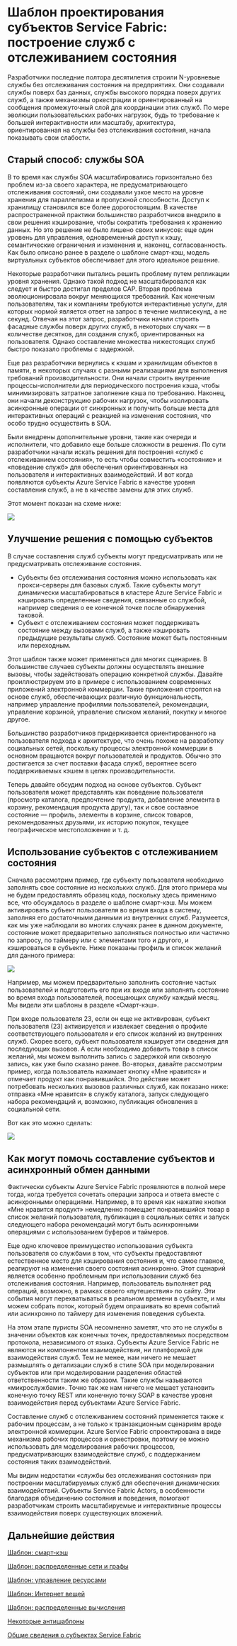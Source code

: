 
<properties
   pageTitle="Шаблон разработки субъектов Azure Service Fabric: составление служб с отслеживанием состояний"
   description="Шаблон разработки субъектов Service Fabric, в котором используются субъекты с отслеживанием состояния для поддержания состояния между вызовами служб, а также для кэширования предыдущих результатов работы служб. Состояние может быть постоянным или переходным."
   services="service-fabric"
   documentationCenter=".net"
   authors="jessebenson"
   manager="timlt"
   editor=""/>

<tags
   ms.service="service-fabric"
   ms.devlang="dotnet"
   ms.topic="article"
   ms.tgt_pltfrm="NA"
   ms.workload="NA"
   ms.date="04/01/2015"
   ms.author="claudioc"/>

# Шаблон проектирования субъектов Service Fabric: построение служб с отслеживанием состояния
Разработчики последние полтора десятилетия строили N-уровневые службы без отслеживания состояния на предприятиях. Они создавали службы поверх баз данных, службы высокого порядка поверх других служб, а также механизмы оркестрации и ориентированный на сообщения промежуточный слой для координации этих служб. По мере эволюции пользовательских рабочих нагрузок, будь то требование к большей интерактивности или масштабу, архитектура, ориентированная на службы без отслеживания состояния, начала показывать свои слабости.

## Старый способ: службы SOA
В то время как службы SOA масштабировались горизонтально без проблем из-за своего характера, не предусматривающего отслеживания состояний, они создавали узкое место на уровне хранения для параллелизма и пропускной способности. Доступ к хранилищу становился все более дорогостоящим. В качестве распространенной практики большинство разработчиков внедрило в свои решения кэширование, чтобы сократить требования к хранению данных. Но это решение не было лишено своих минусов: еще один уровень для управления, одновременный доступ к кэшу, семантические ограничения и изменения и, наконец, согласованность. Как было описано ранее в разделе о шаблоне смарт-кэш, модель виртуальных субъектов обеспечивает для этого идеальное решение.

Некоторые разработчики пытались решить проблему путем репликации уровня хранения. Однако такой подход не масштабировался как следует и быстро достигал пределов CAP. Вторая проблема эволюционировала вокруг меняющихся требований. Как конечным пользователям, так и компаниям требуются интерактивные услуги, для которых нормой является ответ на запрос в течение миллисекунд, а не секунд. Отвечая на этот запрос, разработчики начали строить фасадные службы поверх других служб, в некоторых случаях — в количестве десятков, для создания служб, ориентированных на пользователя. Однако составление множества нижестоящих служб быстро показало проблемы с задержкой.

Еще раз разработчики вернулись к кэшам и хранилищам объектов в памяти, в некоторых случаях с разными реализациями для выполнения требований производительности. Они начали строить внутренние процессы-исполнители для периодического построения кэша, чтобы минимизировать затратное заполнение кэша по требованию. Наконец, они начали деконструкцию рабочих нагрузок, чтобы изолировать асинхронные операции от синхронных и получить больше места для интерактивных операций с реакцией на изменения состояния, что особо трудно осуществить в SOA.

Были внедрены дополнительные уровни, такие как очереди и исполнители, что добавило еще больше сложности в решения. По сути разработчики начали искать решения для построения «служб с отслеживанием состояния», то есть чтобы совместить «состояние» и «поведение служб» для обеспечения ориентированных на пользователя и интерактивных взаимодействий. И вот когда появляются субъекты Azure Service Fabric в качестве уровня составления служб, а не в качестве замены для этих служб.

Этот момент показан на схеме ниже:

![][1]

## Улучшение решения с помощью субъектов
В случае составления служб субъекты могут предусматривать или не предусматривать отслеживание состояния.

* Субъекты без отслеживания состояния можно использовать как прокси-серверы для базовых служб. Такие субъекты могут динамически масштабироваться в кластере Azure Service Fabric и кэшировать определенные сведения, связанные со службой, например сведения о ее конечной точке после обнаружения таковой.
* Субъект с отслеживанием состояния может поддерживать состояние между вызовами служб, а также кэшировать предыдущие результаты служб. Состояние может быть постоянным или переходным.

Этот шаблон также может применяться для многих сценариев. В большинстве случаев субъекты должны осуществлять внешние вызовы, чтобы задействовать операцию конкретной службы. Давайте проиллюстрируем это в примере с использованием современных приложений электронной коммерции. Такие приложения строятся на основе служб, обеспечивающих различную функциональность, например управление профилями пользователей, рекомендации, управление корзиной, управление списком желаний, покупку и многое другое.

Большинство разработчиков придерживается ориентированного на пользователя подхода к архитектуре, что очень похоже на разработку социальных сетей, поскольку процессы электронной коммерции в основном вращаются вокруг пользователей и продуктов. Обычно это достигается за счет поставки фасада служб, вероятнее всего поддерживаемых кэшем в целях производительности.

Теперь давайте обсудим подход на основе субъектов. Субъект пользователя может представлять как поведение пользователя (просмотр каталога, предпочтение продукта, добавление элемента в корзину, рекомендация продукта другу), так и свое составное состояние — профиль, элементы в корзине, список товаров, рекомендованных друзьями, их историю покупок, текущее географическое местоположение и т. д.

## Использование субъектов с отслеживанием состояния
Сначала рассмотрим пример, где субъекту пользователя необходимо заполнять свое состояние из нескольких служб. Для этого примера мы не будем предоставлять образец кода, поскольку здесь применимо все, что обсуждалось в разделе о шаблоне смарт-кэш. Мы можем активировать субъект пользователя во время входа в систему, заполняя его достаточными данными из внутренних служб. Разумеется, как мы уже наблюдали во многих случаях ранее в данном документе, состояние может предварительно заполняться полностью или частично по запросу, по таймеру или с элементами того и другого, и кэшироваться в субъекте. Ниже показаны профиль и список желаний для данного примера:

![][2]

Например, мы можем предварительно заполнить состояние частых пользователей и подготовить его при их входе или заполнять состояние во время входа пользователей, посещающих службу каждый месяц. Мы видели эти шаблоны в разделе «Смарт-кэш».

При входе пользователя 23, если он еще не активирован, субъект пользователя (23) активируется и извлекает сведения о профиле соответствующего пользователя и его список желаний из внутренних служб. Скорее всего, субъект пользователя кэширует эти сведения для последующих вызовов. А если необходимо добавить товар в список желаний, мы можем выполнить запись с задержкой или сквозную запись, как уже было сказано ранее. Во-вторых, давайте рассмотрим пример, когда пользователь нажимает кнопку «Мне нравится» и отмечает продукт как понравившийся. Это действие может потребовать нескольких вызовов различных служб, как показано ниже: отправка «Мне нравится» в службу каталога, запуск следующего набора рекомендаций и, возможно, публикация обновления в социальной сети.

Вот как это можно сделать:

![][3]

## Как могут помочь составление субъектов и асинхронный обмен данными
Фактически субъекты Azure Service Fabric проявляются в полной мере тогда, когда требуется сочетать операции запроса и ответа вместе с асинхронными операциями. Например, в то время как нажатие кнопки «Мне нравится продукт» немедленно помещает понравившийся товар в список желаний пользователя, публикация в социальных сетях и запуск следующего набора рекомендаций могут быть асинхронными операциями с использованием буферов и таймеров.

Еще одно ключевое преимущество использования субъекта пользователя со службами в том, что субъекты предоставляют естественное место для кэширования состояния и, что самое главное, реагируют на изменения своего состояния асинхронно. Этот сценарий является особенно проблемным при использовании служб без отслеживания состояния. Например, пользователь выполняет ряд операций, возможно, в рамках своего «путешествия» по сайту. Эти события могут перехватываться в реальном времени в субъекте, и мы можем собрать поток, который будем опрашивать во время событий или асинхронно по таймеру для изменения поведения субъекта.

На этом этапе пуристы SOA несомненно заметят, что это не службы в значении объектов как конечных точек, предоставляемых посредством протокола, независимого от языка. Субъекты Azure Service Fabric не являются ни компонентом взаимодействия, ни платформой для взаимодействия служб. Тем не менее, нам ничего не мешает размышлять о детализации служб в стиле SOA при моделировании субъектов или при моделировании разделения областей ответственности таким же образом. Такие службы называются «микрослужбами». Точно так же нам ничего не мешает установить конечную точку REST или конечную точку SOAP в качестве уровня взаимодействия перед субъектами Azure Service Fabric.

Составление служб с отслеживанием состояний применяется также к рабочим процессам, а не только к транзакционным сценариям вроде электронной коммерции. Azure Service Fabric спроектирована в виде механизма рабочих процессов и оркестровки, поэтому ее можно использовать для моделирования рабочих процессов, предусматривающих взаимодействие служб, с поддержанием состояния таких взаимодействий.

Мы видим недостатки «службы без отслеживания состояния» при построении масштабируемых служб для обеспечения динамических взаимодействий. Субъекты Service Fabric Actors, в особенности благодаря объединению состояния и поведения, помогают разработчикам строить масштабируемые и интерактивные процессы взаимодействия поверх существующих вложений.


## Дальнейшие действия
[Шаблон: смарт-кэш](service-fabric-reliable-actors-pattern-smart-cache.md)

[Шаблон: распределенные сети и графы](service-fabric-reliable-actors-pattern-distributed-networks-and-graphs.md)

[Шаблон: управление ресурсами](service-fabric-reliable-actors-pattern-resource-governance.md)

[Шаблон: Интернет вещей](service-fabric-reliable-actors-pattern-internet-of-things.md)

[Шаблон: распределенные вычисления](service-fabric-reliable-actors-pattern-distributed-computation.md)

[Некоторые антишаблоны](service-fabric-reliable-actors-anti-patterns.md)

[Общие сведения о субъектах Service Fabric](service-fabric-reliable-actors-introduction.md)


<!--Image references-->
[1]: ./media/service-fabric-reliable-actors-pattern-stateful-service-composition/stateful-service-composition-1.png
[2]: ./media/service-fabric-reliable-actors-pattern-stateful-service-composition/stateful-service-composition-2.png
[3]: ./media/service-fabric-reliable-actors-pattern-stateful-service-composition/stateful-service-composition-3.png
 

<!---HONumber=July15_HO4-->